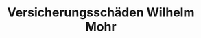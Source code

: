 ---
title: "Versicherungsschäden Wilhelm Mohr"
url: /bilsen/versicherungsschaeden-wilhelm-mohr/
shop: Kramladen
---